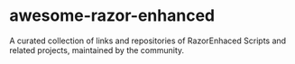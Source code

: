 # awesome-razor-enhanced
A curated collection of links and repositories of RazorEnhaced Scripts and related projects, maintained by the community.
